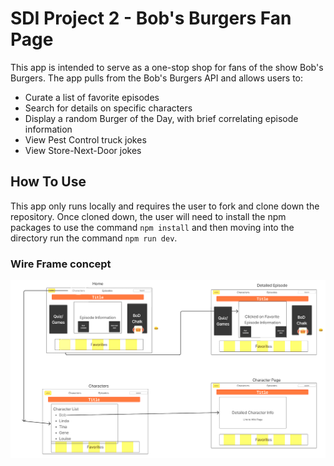 # SDI Project 2 - Bob's Burgers Fan Page

This app is intended to serve as a one-stop shop for fans of the show Bob's Burgers. The app pulls from the Bob's Burgers API and allows users to:

- Curate a list of favorite episodes
- Search for details on specific characters
- Display a random Burger of the Day, with brief correlating episode information
- View Pest Control truck jokes
- View Store-Next-Door jokes

## How To Use

This app only runs locally and requires the user to fork and clone down the repository. Once cloned down, the user will need to install the npm packages to use the command ```npm install``` and then moving into the directory run the command ```npm run dev```.

### Wire Frame concept

![Project 2 WireFrame](./public/images/wireFrame.png)